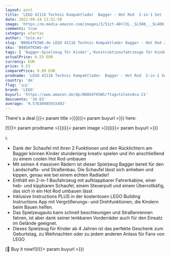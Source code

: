 ```yaml
---
layout: post
title: 'LEGO 42116 Technic Kompaktlader  Bagger - Hot Rod  2-in-1 Set  Kinderspielzeug  Baufahrzeug  Spielzeugauto  Geschenk für Kinder ab 7 Jahre'
date: 2022-09-24 13:51:50
image: 'https://m.media-amazon.com/images/I/51zt-48+l3L._SL500_._SL400_.jpg'
comments: true
category: ofertas
author: 'tole.es'
slug: 'B08G4TK5WS-de LEGO 42116 Technic Kompaktlader Bagger - Hot Rod 2-in-1...'
sku: 'B08G4TK5WS-de'
tags: [ 'Bagger-Spielzeug für Kinder','Konstruktionsfahrzeuge für Kinder','Spielfahrzeuge','Spielzeug','lego','🇩🇪', ]
actualPrice: 6.53 EUR
currency: EUR
price: 6.53
comparePrice: 9.99 EUR
prodname: 'LEGO 42116 Technic Kompaktlader  Bagger - Hot Rod  2-in-1 Set  Kinderspielzeug  Baufahrzeug  Spielzeugauto  Geschenk für Kinder ab 7 Jahre'
country: 'de'
flag: '🇩🇪'
brand: 'LEGO'
buyurl: 'https://www.amazon.de/dp/B08G4TK5WS/?tag=tolees0ca-21'
descuento: '34.63'
average: '9.57830985915492'
---
```


There's a deal [{{< param title >}}]({{< param buyurl >}})  here:

[![{{< param prodname >}}]({{< param image >}})]({{< param buyurl >}})

ℹ️:

- Dank der Schaufel mit ihren 2 Funktionen und den Rücklichtern am Bagger können Kinder stundenlang kreativ spielen und ihn anschließend zu einem coolen Hot Rod umbauen
- Mit seinen 4 massiven Rädern ist dieser Spielzeug Bagger bereit für den Landschafts- und Straßenbau. Die Schaufel lässt sich anheben und kippen, genau wie bei einem echten Radlader!
- Enthält ein 2-in-1 Baufahrzeug mit aufklappbarer Fahrerkabine, einer heb- und kippbaren Schaufel, einem Steuerpult und einem Überrollkäfig, das sich in ein Hot Rod umbauen lässt
- Inklusive Instructions PLUS in der kostenlosen LEGO Building Instructions App mit Vergrößerungs- und Drehfunktionen, die Kindern beim Bauen helfen.
- Das Spielzeugauto kann schnell beschleunigen und Straßenrennen fahren, ist aber dank seiner lenkbaren Vorderräder auch für den Einsatz im Gelände geeignet.
- Dieses Spielzeug für Kinder ab 4 Jahren ist das perfekte Geschenk zum Geburtstag, zu Weihnachten oder zu jedem anderen Anlass für Fans von LEGO

[🛒 Buy it now!!]({{< param buyurl >}})
